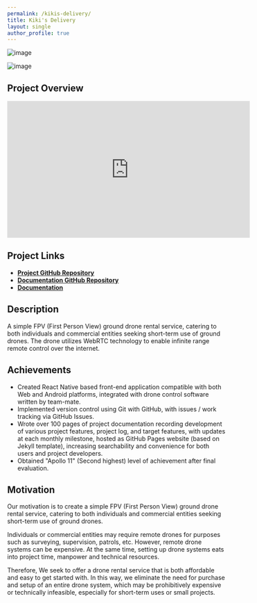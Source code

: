 ```yaml
---
permalink: /kikis-delivery/
title: Kiki's Delivery
layout: single
author_profile: true
---
```


![image](https://github.com/user-attachments/assets/d379eba2-2beb-41e6-972b-0cabacdb42e1)

![image](https://github.com/user-attachments/assets/6b49df73-a80c-4733-ac1f-8b1327c3476e)

## Project Overview
<iframe width="560" height="315" src="https://www.youtube.com/embed/zLiVZ9eBdng?si=Hi1CW7O0CQM4zQbt" title="YouTube video player" frameborder="0" allow="accelerometer; autoplay; clipboard-write; encrypted-media; gyroscope; picture-in-picture; web-share" referrerpolicy="strict-origin-when-cross-origin" allowfullscreen></iframe>

## Project Links
- [**Project GitHub Repository**](https://github.com/ItsMeNengYi/Kiki_Delivery)
- [**Documentation GitHub Repository**](https://github.com/LeeZeHao/Kiki_Delivery_Docs)
- [**Documentation**](https://leezehao.github.io/Kiki_Delivery_Docs/)

## Description
A simple FPV (First Person View) ground drone rental service, catering to both individuals and commercial entities seeking short-term use of ground drones. The drone utilizes WebRTC technology to enable infinite range remote control over the internet.

## Achievements
- Created React Native based front-end application compatible with both Web and Android platforms, integrated with drone control software written by team-mate.
- Implemented version control using Git with GitHub, with issues / work tracking via GitHub Issues.
- Wrote over 100 pages of project documentation recording development of various project features, project log, and target features, with updates at each monthly milestone, hosted as GitHub Pages website (based on Jekyll template), increasing searchability and convenience for both users and project developers.
- Obtained "Apollo 11" (Second highest) level of achievement after final evaluation. 

## Motivation
Our motivation is to create a simple FPV (First Person View) ground drone rental service, catering to both individuals and commercial entities seeking short-term use of ground drones.     
    
Individuals or commercial entities may require remote drones for purposes such as surveying, supervision, patrols, etc. However, remote drone systems can be expensive. At the same time, setting up drone systems eats into project time, manpower and technical resources.     
    
Therefore, We seek to offer a drone rental service that is both affordable and easy to get started with. In this way, we eliminate the need for purchase and setup of an entire drone system, which may be prohibitively expensive or technically infeasible, especially for short-term uses or small projects.
